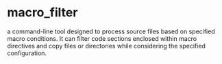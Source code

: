 # macro_filter
a command-line tool designed to process source files based on specified macro conditions. It can filter code sections enclosed within macro directives and copy files or directories while considering the specified configuration.
